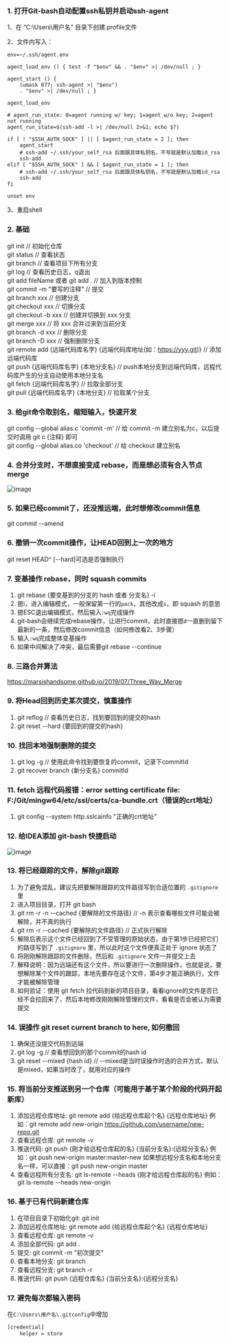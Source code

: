 ### 1. 打开Git-bash自动配置ssh私钥并启动ssh-agent

1、在 “C:\Users\用户名” 目录下创建.profile文件

2、文件内写入：
```Plain Text
env=~/.ssh/agent.env

agent_load_env () { test -f "$env" && . "$env" >| /dev/null ; }

agent_start () {
    (umask 077; ssh-agent >| "$env")
    . "$env" >| /dev/null ; }

agent_load_env

# agent_run_state: 0=agent running w/ key; 1=agent w/o key; 2=agent not running
agent_run_state=$(ssh-add -l >| /dev/null 2>&1; echo $?)

if [ ! "$SSH_AUTH_SOCK" ] || [ $agent_run_state = 2 ]; then
    agent_start
    # ssh-add ~/.ssh/your_self_rsa 后面跟具体私钥名，不写就是默认加载id_rsa
    ssh-add
elif [ "$SSH_AUTH_SOCK" ] && [ $agent_run_state = 1 ]; then
    # ssh-add ~/.ssh/your_self_rsa 后面跟具体私钥名，不写就是默认加载id_rsa
    ssh-add
fi

unset env
```

3、重启shell

### 2. 基础
git init  // 初始化仓库<br>
git status  // 查看状态<br>
git branch  // 查看项目下所有分支<br>
git log  // 查看历史日志，q退出<br>
git add fileName 或者 git add .  // 加入到版本控制<br>
git commit -m "要写的注释"  // 提交<br>
git branch xxx  // 创建分支<br>
git checkout xxx  // 切换分支<br>
git checkout -b xxx  // 创建并切换到 xxx 分支<br>
git merge xxx  // 将 xxx 合并过来到当前分支<br>
git branch -d xxx  // 删除分支<br>
git branch -D xxx  // 强制删除分支<br>
git remote add {远端代码库名字} {远端代码库地址(如：https://yyy.git)}  // 添加远端代码库<br>
git push {远端代码库名字} {本地分支名}  // push本地分支到远端代码库，远程代码库产生的分支自动使用本地分支名<br>
git fetch {远端代码库名字}  // 拉取全部分支<br>
git pull {远端代码库名字} {本地分支}  // 拉取某个分支<br>

### 3. 给git命令取别名，缩短输入，快速开发
git config --global alias.c 'commit -m'  // 给 commit -m 建立别名为c，以后提交时调用 git c {注释} 即可<br>
git config --global alias.co 'checkout'  // 给 checkout 建立别名<br>

### 4. 合并分支时，不想直接变成 rebase，而是想必须有合入节点 merge

![image](https://github.com/codingCavalier/Daily-snail/assets/26496772/623a5d2d-78bc-4f9b-a7e8-c1ec73d4b476)

### 5. 如果已经commit了，还没推远端，此时想修改commit信息

git commit --amend

### 6. 撤销一次commit操作，让HEAD回到上一次的地方

git reset HEAD^ [--hard]可选是否强制执行

### 7. 变基操作 rebase，同时 squash commits

1. git rebase {要变基到的分支的 hash 或者 分支名} -i
2. 摁i，进入编辑模式，一般保留第一行的`pack`，其他改成`s`，即 squash 的意思
3. 摁ESC退出编辑模式，然后输入`:wq`完成操作
4. git-bash会继续完成rebase操作，让进行commit，此时直接摁`d`一直删到留下最新的一条，然后修改commit信息（如何修改看2、3步骤）
5. 输入`:wq`完成整体变基操作
6. 如果中间解决了冲突，最后需要git rebase --continue

### 8. 三路合并算法

https://marsishandsome.github.io/2019/07/Three_Way_Merge

### 9. 将Head回到历史某次提交，慎重操作
1. git reflog // 查看历史日志，找到要回到的提交的hash
2. git reset --hard {要回到的提交的hash}

### 10. 找回本地强制删除的提交
1. git log -g // 使用此命令找到要恢复的commit，记录下commitId
2. git recover branch {新分支名} commitId

### 11. fetch 远程代码报错：error setting certificate file: F:/Git/mingw64/etc/ssl/certs/ca-bundle.crt（错误的crt地址）
1. git config --system http.sslcainfo "正确的crt地址"

### 12. 给IDEA添加 git-bash 快捷启动
![image](https://github.com/user-attachments/assets/b5edefff-68fa-4d96-a98e-cdf01d6f2dd8)

### 13. 将已经跟踪的文件，解除git跟踪
1. 为了避免混乱，建议先把要解除跟踪的文件路径写到合适位置的 `.gitignore` 里
2. 进入项目目录，打开 git bash
3. git rm -r -n --cached {要解除的文件路径} // -n 表示查看哪些文件可能会被解除，并不真的执行
4. git rm -r --cached {要解除的文件路径} // 正式执行解除
5. 解除后表示这个文件已经回到了不受管理的原始状态，由于第1步已经把它们的路径写到了 `.gitignore` 里，所以此时这个文件便真正处于 ignore 状态了
6. 将刚刚解除跟踪的文件删除，然后和 `.gitignore` 文件一并提交上去
7. 解释说明：因为远端还有这个文件，所以要进行一次删除操作，也就是说，要想解除某个文件的跟踪，本地先要存在这个文件，第4步才能正确执行，文件才能被解除管理
8. 如何验证：使用 git fetch 拉代码到新的项目目录，看看ignore的文件是否已经不会拉回来了，然后本地修改刚刚解除管理的文件，看看是否会被认为需要提交

### 14. 误操作 git reset current branch to here, 如何撤回
1. 确保还没提交代码到远端
2. git log -g // 查看想回到的那个commit的hash id
3. git reset --mixed {hash id} // --mixed是当时误操作时选的合并方式，默认是mixed，如果当时改了，就用对应的操作

### 15. 将当前分支推送到另一个仓库（可能用于基于某个阶段的代码开起新库）
1. 添加远程仓库地址: git remote add {给远程仓库起个名} {远程仓库地址}
例如：git remote add new-origin https://github.com/username/new-repo.git
2. 查看远程仓库: git remote -v
3. 推送代码: git push {刚才给远程仓库起的名} {当前分支名}:{远程分支名}
例如：git push new-origin master:master-new
如果想远程分支名和本地分支名一样，可以直接：git push new-origin master
4. 查看远程所有分支名: git ls-remote --heads {刚才给远程仓库起的名}
例如：git ls-remote --heads new-origin

### 16. 基于已有代码新建仓库
1. 在项目目录下初始化git: git init
2. 添加远程仓库地址: git remote add {给远程仓库起个名} {远程仓库地址}
3. 查看远程仓库: git remote -v
4. 添加全部代码: git add .
5. 提交: git commit -m "初次提交"
6. 查看本地分支: git branch
7. 查看远程分支: git branch -r
8. 推送代码: git push {远程仓库名} {当前分支名}:{远程分支名}

### 17. 避免每次都输入密码
在`C:\Users\用户名\.gitconfig`中增加
```txt
[credential]
	helper = store
```
